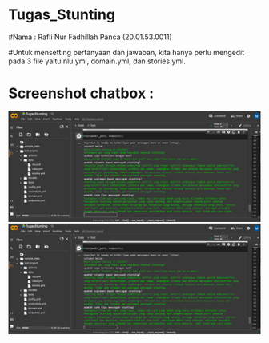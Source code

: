 # Tugas_Stunting
#Nama  : Rafli Nur Fadhillah Panca (20.01.53.0011)

#Untuk mensetting pertanyaan dan jawaban, kita hanya perlu mengedit pada 3 file yaitu nlu.yml, domain.yml, dan stories.yml.


# Screenshot chatbox :
![Tampilan](https://github.com/Raflinfp/Tugas_Stunting/blob/main/gambar2.png)
![Tampilan](https://github.com/Raflinfp/Tugas_Stunting/blob/main/gambar2.png)
